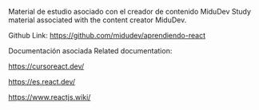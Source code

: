 Material de estudio asociado con el creador de contenido MiduDev
Study material associated with the content creator MiduDev.

Github Link: https://github.com/midudev/aprendiendo-react

Documentación asociada
Related documentation:

https://cursoreact.dev/

https://es.react.dev/

https://www.reactjs.wiki/

